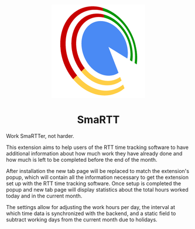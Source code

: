 <p align="center"><img src="extension/images/logo256.png" alt="SmaRTT logo"></p>
<h1 align="center">SmaRTT</h1>

Work SmaRTTer, not harder.

This extension aims to help users of the RTT time tracking software to have additional information about how much work they have already done and how much is left to be completed before the end of the month.

After installation the new tab page will be replaced to match the extension's popup, which will contain all the information necessary to get the extension set up with the RTT time tracking software. Once setup is completed the popup and new tab page will display statistics about the total hours worked today and in the current month.

The settings allow for adjusting the work hours per day, the interval at which time data is synchronized with the backend, and a static field to subtract working days from the current month due to holidays.